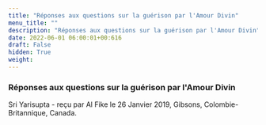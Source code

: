 ```yaml
---
title: "Réponses aux questions sur la guérison par l'Amour Divin"
menu_title: ""
description: "Réponses aux questions sur la guérison par l'Amour Divin"
date: 2022-06-01 06:00:01+00:616
draft: False
hidden: True
weight:
---
```

### Réponses aux questions sur la guérison par l'Amour Divin

Sri Yarisupta - reçu par Al Fike le 26 Janvier 2019, Gibsons, Colombie-Britannique, Canada.



